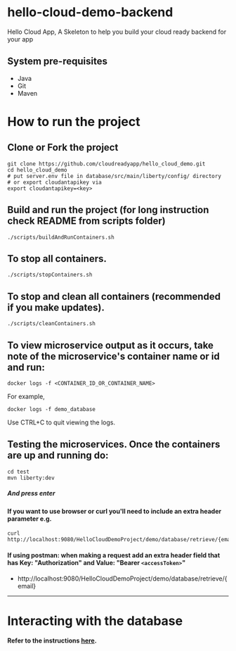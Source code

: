 # hello-cloud-demo-backend
Hello Cloud App, A Skeleton to help you build your cloud ready backend for your app

## System pre-requisites
- Java
- Git
- Maven

# How to run the project

## Clone or Fork the project
```
git clone https://github.com/cloudreadyapp/hello_cloud_demo.git
cd hello_cloud_demo
# put server.env file in database/src/main/liberty/config/ directory
# or export cloudantapikey via
export cloudantapikey=<key>
```

## Build and run the project (for long instruction check README from scripts folder)
```
./scripts/buildAndRunContainers.sh
```

## To stop all containers.
```
./scripts/stopContainers.sh
```

## To stop and clean all containers (recommended if you make updates).
```
./scripts/cleanContainers.sh
```

## To view microservice output as it occurs, take note of the microservice's container name or id and run:
```
docker logs -f <CONTAINER_ID_OR_CONTAINER_NAME>
```
For example,
```
docker logs -f demo_database
```
Use CTRL+C to quit viewing the logs.

## Testing the microservices. Once the containers are up and running do:
```
cd test
mvn liberty:dev
```

##### And press enter

#### If you want to use browser or curl you'll need to include an extra header parameter e.g.
```
curl http://localhost:9080/HelloCloudDemoProject/demo/database/retrieve/{email}
```

#### If using postman: when making a request add an extra header field that has Key: "Authorization" and Value: "Bearer `<accessToken>`"
- http://localhost:9080/HelloCloudDemoProject/demo/database/retrieve/{email}

--- 
# Interacting with the database
#### Refer to the instructions [here](exampleJSON/README.md).
